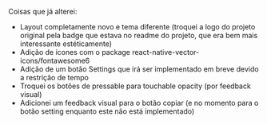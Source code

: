 Coisas que já alterei:

- Layout completamente novo e tema diferente (troquei a logo do projeto original pela badge que estava no readme do projeto, que era bem mais interessante estéticamente)
- Adição de ícones com o package react-native-vector-icons/fontawesome6
- Adição de um botão Settings que irá ser implementado em breve devido a restrição de tempo
- Troquei os botões de pressable para touchable opacity (por feedback visual)
- Adicionei um feedback visual para o botão copiar (e no momento para o botão setting enquanto este não está implementado)
